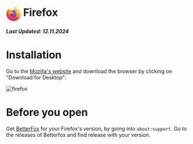 # <img src="https://raw.githubusercontent.com/techplayz32/awesomeFox/refs/heads/main/images/Firefox_logo%2C_2019.svg.png" height=40 width=40 align=top> Firefox  
##### Last Updated: 12.11.2024

# Installation
Go to the [Mozilla's website](https://www.mozilla.org/en-US/firefox/) and download the browser by clicking on "Download for Desktop":

![firefox](https://github.com/user-attachments/assets/949064db-5246-4fb9-8e95-cd67cc96ea79)

# Before you open
Get [BetterFox](https://github.com/yokoffing/Betterfox/tree/main) for your Firefox's version, by going into `about:support`. Go to the releases of Betterfox and find release with your version.
